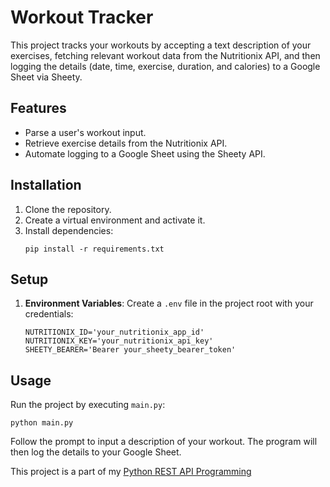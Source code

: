 # Workout Tracker

This project tracks your workouts by accepting a text description of your exercises, fetching relevant workout data from the Nutritionix API, and then logging the details (date, time, exercise, duration, and calories) to a Google Sheet via Sheety.

## Features

- Parse a user's workout input.
- Retrieve exercise details from the Nutritionix API.
- Automate logging to a Google Sheet using the Sheety API.

## Installation

1. Clone the repository.
2. Create a virtual environment and activate it.
3. Install dependencies:
    ```
    pip install -r requirements.txt
    ```

## Setup

1. **Environment Variables**: Create a `.env` file in the project root with your credentials:
    ```
    NUTRITIONIX_ID='your_nutritionix_app_id'
    NUTRITIONIX_KEY='your_nutritionix_api_key'
    SHEETY_BEARER='Bearer your_sheety_bearer_token'
    ```

## Usage

Run the project by executing `main.py`:
```
python main.py
```
Follow the prompt to input a description of your workout. The program will then log the details to your Google Sheet.


This project is a part of my [Python REST API Programming](https://github.com/Songhai9/API-Programming)
